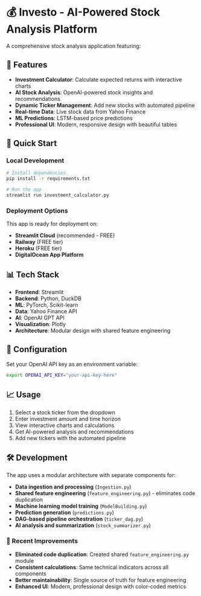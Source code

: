 # 💰 Investo - AI-Powered Stock Analysis Platform

A comprehensive stock analysis application featuring:

## 🎯 Features
- **Investment Calculator**: Calculate expected returns with interactive charts
- **AI Stock Analysis**: OpenAI-powered stock insights and recommendations  
- **Dynamic Ticker Management**: Add new stocks with automated pipeline
- **Real-time Data**: Live stock data from Yahoo Finance
- **ML Predictions**: LSTM-based price predictions
- **Professional UI**: Modern, responsive design with beautiful tables

## 🚀 Quick Start

### Local Development
```bash
# Install dependencies
pip install -r requirements.txt

# Run the app
streamlit run investment_calculator.py
```

### Deployment Options
This app is ready for deployment on:
- **Streamlit Cloud** (recommended - FREE)
- **Railway** (FREE tier)
- **Heroku** (FREE tier)
- **DigitalOcean App Platform**

## 📊 Tech Stack
- **Frontend**: Streamlit
- **Backend**: Python, DuckDB
- **ML**: PyTorch, Scikit-learn
- **Data**: Yahoo Finance API
- **AI**: OpenAI GPT API
- **Visualization**: Plotly
- **Architecture**: Modular design with shared feature engineering

## 🔧 Configuration
Set your OpenAI API key as an environment variable:
```bash
export OPENAI_API_KEY="your-api-key-here"
```

## 📈 Usage
1. Select a stock ticker from the dropdown
2. Enter investment amount and time horizon
3. View interactive charts and calculations
4. Get AI-powered analysis and recommendations
5. Add new tickers with the automated pipeline

## 🛠️ Development
The app uses a modular architecture with separate components for:
- **Data ingestion and processing** (`Ingestion.py`)
- **Shared feature engineering** (`feature_engineering.py`) - eliminates code duplication
- **Machine learning model training** (`ModelBuilding.py`)
- **Prediction generation** (`predictions.py`)
- **DAG-based pipeline orchestration** (`ticker_dag.py`)
- **AI analysis and summarization** (`stock_summarizer.py`)

### 🎯 Recent Improvements
- **Eliminated code duplication**: Created shared `feature_engineering.py` module
- **Consistent calculations**: Same technical indicators across all components
- **Better maintainability**: Single source of truth for feature engineering
- **Enhanced UI**: Modern, professional design with color-coded metrics